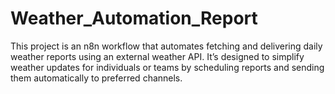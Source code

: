 # Weather_Automation_Report
This project is an n8n workflow that automates fetching and delivering daily weather reports using an external weather API. It’s designed to simplify weather updates for individuals or teams by scheduling reports and sending them automatically to preferred channels.
